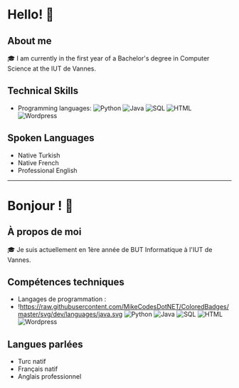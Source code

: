 # Hello! 👋

## About me
🎓 I am currently in the first year of a Bachelor's degree in Computer Science at the IUT de Vannes.

## Technical Skills
- Programming languages: 
  ![Python](https://img.shields.io/badge/-Python-blue)
  ![Java](https://img.shields.io/badge/-Java-orange)
  ![SQL](https://img.shields.io/badge/-SQL-lightgrey)
  ![HTML](https://img.shields.io/badge/-HTML-red)
  ![Wordpress](https://img.shields.io/badge/-Wordpress-brightgreen)

## Spoken Languages
- Native Turkish
- Native French
- Professional English

---------------------------------------------------

# Bonjour ! 👋

## À propos de moi
🎓 Je suis actuellement en 1ère année de BUT Informatique à l'IUT de Vannes.

## Compétences techniques
- Langages de programmation :
- !https://raw.githubusercontent.com/MikeCodesDotNET/ColoredBadges/master/svg/dev/languages/java.svg
  ![Python](https://img.shields.io/badge/-Python-blue)
  ![Java](https://img.shields.io/badge/-Java-orange)
  ![SQL](https://img.shields.io/badge/-SQL-lightgrey)
  ![HTML](https://img.shields.io/badge/-HTML-red)
  ![Wordpress](https://img.shields.io/badge/-Wordpress-brightgreen)

## Langues parlées
- Turc natif
- Français natif
- Anglais professionnel

